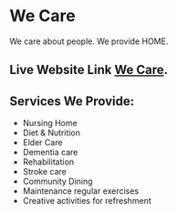 # We Care

We care about people. We provide HOME.

## Live Website Link [We Care](https://github.com/Programming-Hero-Web-Course3/healthcare-related-website-Sadman2539).

## Services We Provide:

- Nursing Home
- Diet & Nutrition
- Elder Care
- Dementia care
- Rehabilitation
- Stroke care
- Community Dining
- Maintenance regular exercises
- Creative activities for refreshment
